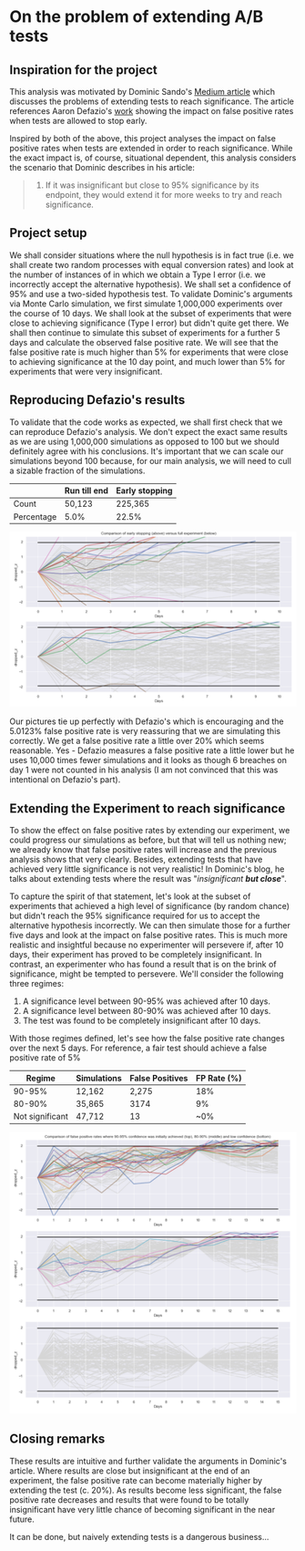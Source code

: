 # On the problem of extending A/B tests


## Inspiration for the project

This analysis was motivated by Dominic Sando's [Medium article](https://dominicsando.medium.com/extending-a-b-tests-to-reach-significance-the-trap-even-the-smartest-people-fall-into-904f86a18f4b) which discusses the problems of extending tests to reach significance. The article references Aaron Defazio's [work](https://www.aarondefazio.com/tangentially/?p=83) showing the impact on false positive rates when tests are allowed to stop early.

Inspired by both of the above, this project analyses the impact on false positive rates when tests are extended in order to reach significance. While the exact impact is, of course, situational dependent, this analysis considers the scenario that Dominic describes in his article:

> 1.  If it was insignificant but close to 95% significance by its endpoint, they would extend it for more weeks to try and reach significance.

## Project setup

We shall consider situations where the null hypothesis is in fact true (i.e. we shall create two random processes with equal conversion rates) and look at the number of instances of in which we obtain a Type I error (i.e. we incorrectly accept the alternative hypothesis). We shall set a confidence of 95% and use a two-sided hypothesis test. To validate Dominic's arguments via Monte Carlo simulation, we first simulate 1,000,000 experiments over the course of 10 days. We shall look at the subset of experiments that were close to achieving significance (Type I error) but didn't quite get there. We shall then continue to simulate this subset of experiments for a further 5 days and calculate the observed false positive rate.
We will see that the false positive rate is much higher than 5% for experiments that were close to achieving significance at the 10 day point, and much lower than 5% for experiments that were very insignificant.

## Reproducing Defazio's results
To validate that the code works as expected, we shall first check that we can reproduce Defazio's analysis. We don't expect the exact same results as we are using 1,000,000 simulations as opposed to 100 but we should definitely agree with his conclusions. It's important that we can scale our simulations beyond 100 because, for our main analysis, we will need to cull a sizable fraction of the simulations.

|  |Run till end  |Early stopping  |
|--|--| -- |
| Count | 50,123 | 225,365 |
| Percentage | 5.0% | 22.5% |

![Early stopping](https://github.com/RiannaK/TheProblemWithExtendingTests/blob/main/images/EarlyStopping.png)

Our pictures tie up perfectly with Defazio's which is encouraging and the 5.0123% false positive rate is very reassuring that we are simulating this correctly. We get a false positive rate a little over 20% which seems reasonable. Yes - Defazio measures a false positive rate a little lower but he uses 10,000 times fewer simulations and it looks as though 6 breaches on day 1 were not counted in his analysis (I am not convinced that this was intentional on Defazio's part).

## Extending the Experiment to reach significance
To show the effect on false positive rates by extending our experiment, we could progress our simulations as before, but that will tell us nothing new; we already know that false positive rates will increase and the previous analysis shows that very clearly. Besides, extending tests that have achieved very little significance is not very realistic!
In Dominic's blog, he talks about extending tests where the result was "*insignificant **but close***".

To capture the spirit of that statement, let's look at the subset of experiments that achieved a high level of significance (by random chance) but didn't reach the 95% significance required for us to accept the alternative hypothesis incorrectly. We can then simulate those for a further five days and look at the impact on false positive rates. This is much more realistic and insightful because no experimenter will persevere if, after 10 days, their experiment has proved to be completely insignificant. In contrast, an experimenter who has found a result that is on the brink of significance, might be tempted to persevere. We'll consider the following three regimes:
 1. A significance level between 90-95% was achieved after 10 days.
 2. A significance level between 80-90% was achieved after 10 days.
 3. The test was found to be completely insignificant after 10 days.

With those regimes defined, let's see how the false positive rate changes over the next 5 days. For reference, a fair test should achieve a false positive rate of 5%

| Regime | Simulations | False Positives | FP Rate (%) |
|--|--|--|--|
|90-95%  | 12,162 | 2,275 | 18%|
|80-90%  | 35,865| 3174 | 9%|
|Not significant  | 47,712 | 13 | ~0%|

![Extending Tests](https://github.com/RiannaK/TheProblemWithExtendingTests/blob/main/images/ExtendingTests.png)

## Closing remarks

These results are intuitive and further validate the arguments in Dominic's article. Where results are close but insignificant at the end of an experiment, the false positive rate can become materially higher by extending the test (c. 20%). As results become less significant, the false positive rate decreases and results that were found to be totally insignificant have very little chance of becoming significant in the near future. 

It can be done, but naively extending tests is a dangerous business...
